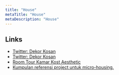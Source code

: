 ```yaml
---
title: "House"
metaTitle: "House"
metaDescription: "House"
---
```


## Links

- [Twitter: Dekor Kosan](https://twitter.com/marufamarr_/status/1269599778666500096)
- [Twitter: Dekor Kosan](https://twitter.com/_tridimas/status/1269487302566240256)
- [Room Tour Kamar Kost Aesthetic](https://www.youtube.com/watch?v=k-ILWGxDVeg)
- [Kumpulan referensi project untuk micro-housing.](https://twitter.com/nadiarhn/status/1274306915216941057)

